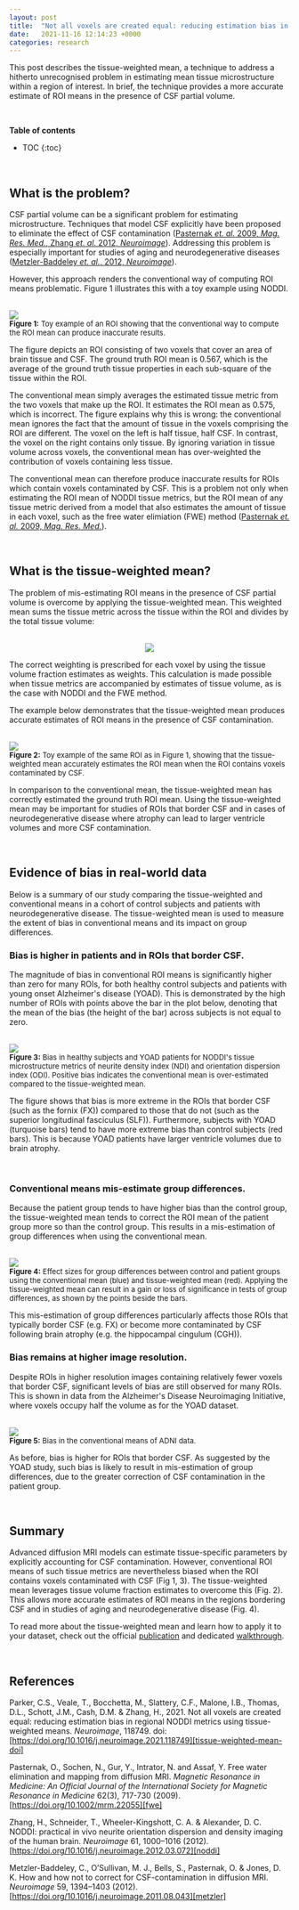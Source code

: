 ```yaml
---
layout: post
title:  "Not all voxels are created equal: reducing estimation bias in regional NODDI metrics using tissue-weighted means"
date:   2021-11-16 12:14:23 +0000
categories: research
---
```


This post describes the tissue-weighted mean, a technique to address a hitherto unrecognised problem in estimating mean tissue microstructure within a region of interest. In brief, the technique provides a more accurate estimate of ROI means in the presence of CSF partial volume.

<!--more-->

<br/>

[comment]: <> (**Contents**)
**Table of contents**
* TOC
{:toc}

<br/>

## What is the problem?

CSF partial volume can be a significant problem for estimating microstructure. Techniques that model CSF explicitly have been proposed to eliminate the effect of CSF contamination ([Pasternak _et. al._ 2009, _Mag. Res. Med._, Zhang _et. al._ 2012, _Neuroimage_](#references)). Addressing this problem is especially important for studies of aging and neurodegenerative diseases ([Metzler-Baddeley _et. al._, 2012, _Neuroimage_](#references)). 

However, this approach renders the conventional way of computing ROI means problematic. Figure 1 illustrates this with a toy example using NODDI.


<br/>
<img src="{{ site.url }}/assets/posts/Tissue-weighted-mean/fig1.png">
<br/>
<font size="2"> <strong>Figure 1:</strong> Toy example of an ROI showing that the conventional way to compute the ROI mean can produce inaccurate results. </font>
<br/>

The figure depicts an ROI consisting of two voxels that cover an area of brain tissue and CSF. The ground truth ROI mean is 0.567, which is the average of the ground truth tissue properties in each sub-square of the tissue within the ROI.

The conventional mean simply averages the estimated tissue metric from the two voxels that make up the ROI. It estimates the ROI mean as 0.575, which is incorrect. The figure explains why this is wrong: the conventional mean ignores the fact that the amount of tissue in the voxels comprising the ROI are different. The voxel on the left is half tissue, half CSF. In contrast, the voxel on the right contains only tissue. By ignoring variation in tissue volume across voxels, the conventional mean has over-weighted the contribution of voxels containing less tissue.

The conventional mean can therefore produce inaccurate results for ROIs which contain voxels contaminated by CSF. This is a problem not only when estimating the ROI mean of NODDI tissue metrics, but the ROI mean of any tissue metric derived from a model that also estimates the amount of tissue in each voxel, such as the free water elimiation (FWE) method ([Pasternak _et. al._ 2009, _Mag. Res. Med._](#references)).

<br/>

## What is the tissue-weighted mean?

The problem of mis-estimating ROI means in the presence of CSF partial volume  is overcome by applying the tissue-weighted mean. This weighted mean sums the tissue metric across the tissue within the ROI and divides by the total tissue volume:


<p align="center">
<br/>
<img src="https://latex.codecogs.com/svg.latex?\Large&space;\mathrm{Tissue{\text -}weighted \, mean=\frac{\sum_{i=1}^{n} TF_{i} M_{i}}{\sum_{i=1}^{n} TF_{i}}}">
<br/>
</p>


The correct weighting is prescribed for each voxel by using the tissue volume fraction estimates as weights. This calculation is made possible when tissue metrics are accompanied by estimates of tissue volume, as is the case with NODDI and the FWE method. 

The example below demonstrates that the tissue-weighted mean produces accurate estimates of ROI means in the presence of CSF contamination.

<br/>
<img src="{{ site.url }}/assets/posts/Tissue-weighted-mean/fig2.png">
<br/>
<font size="2"> <strong>Figure 2:</strong> Toy example of the same ROI as in Figure 1, showing that the tissue-weighted mean accurately estimates the ROI mean when the ROI contains voxels contaminated by CSF. </font>
<br/>

[comment]: <> (<img src="https://render.githubusercontent.com/render/math?math=\frac{1}{2}">)

In comparison to the conventional mean, the tissue-weighted mean has correctly estimated the ground truth ROI mean. Using the tissue-weighted mean may be important for studies of ROIs that border CSF and in cases of neurodegenerative disease where atrophy can lead to larger ventricle volumes and more CSF contamination. 

<br/>

## Evidence of bias in real-world data

Below is a summary of our study comparing the tissue-weighted and conventional means in a cohort of control subjects and patients with neurodegenerative disease. The tissue-weighted mean is used to measure the extent of bias in conventional means and its impact on group differences.

### Bias is higher in patients and in ROIs that border CSF.

The magnitude of bias in conventional ROI means is significantly higher than zero for many ROIs, for both healthy control subjects and patients with young onset Alzheimer's disease (YOAD). This is demonstrated by the high number of ROIs with points above the bar in the plot below, denoting that the mean of the bias (the height of the bar) across subjects is not equal to zero.

<br/>
<img src="{{ site.url }}/assets/posts/Tissue-weighted-mean/fig3.png">
<br/>
<font size="2"> <strong>Figure 3:</strong> Bias in healthy subjects and YOAD patients for NODDI's tissue microstructure metrics of neurite density 
index (NDI) and orientation dispersion index (ODI). Positive bias indicates the conventional mean is over-estimated compared to the tissue-weighted mean. </font>
<br/>

The figure shows that bias is more extreme in the ROIs that border CSF (such as the fornix (FX)) compared to those that do not (such as the superior longitudinal fasciculus (SLF)). Furthermore, subjects with YOAD (turquoise bars) tend to have more extreme bias than control subjects (red bars). This is because YOAD patients have larger ventricle volumes due to brain atrophy.

<br/>

### Conventional means mis-estimate group differences.

Because the patient group tends to have higher bias than the control group, the tissue-weighted mean tends to correct the ROI mean of the patient group more so than the control group. This results in a mis-estimation of group differences when using the conventional mean.

<br/>
<img src="{{ site.url }}/assets/posts/Tissue-weighted-mean/fig4.png">
<br/>
<font size="2"> <strong>Figure 4:</strong> Effect sizes for group differences between control and patient groups using the conventional mean (blue) and tissue-weighted mean (red). Applying the tissue-weighted mean can result in a gain or loss of significance in tests of group differences, as shown by the points beside the bars. </font>
<br/>

This mis-estimation of group differences particularly affects those ROIs that typically border CSF (e.g. FX) or become more contaminated by CSF following brain atrophy (e.g. the hippocampal cingulum (CGH)). 

### Bias remains at higher image resolution.

Despite ROIs in higher resolution images containing relatively fewer voxels that border CSF, significant levels of bias are still observed for many ROIs. This is shown in data from the Alzheimer's Disease Neuroimaging Initiative, where voxels occupy half the volume as for the YOAD dataset.

<br/>
<img src="{{ site.url }}/assets/posts/Tissue-weighted-mean/fig5.png">
<br/>
<font size="2"> <strong>Figure 5:</strong> Bias in the conventional means of ADNI data. </font>
<br/>

As before, bias is higher for ROIs that border CSF. As suggested by the YOAD study, such bias is likely to result in mis-estimation of group differences, due to the greater correction of CSF contamination in the patient group.

<br/>

## Summary

Advanced diffusion MRI models can estimate tissue-specific parameters by explicitly accounting for CSF contamination. However, conventional ROI means of such tissue metrics are nevertheless biased when the ROI contains voxels contaminated with CSF (Fig 1, 3). The tissue-weighted mean leverages tissue volume fraction estimates to overcome this (Fig. 2). This allows more accurate estimates of ROI means in the regions bordering CSF and in studies of aging and neurodegenerative disease (Fig. 4). 

To read more about the tissue-weighted mean and learn how to apply it to your dataset, check out the official [publication][tissue-weighted-mean-doi] and dedicated [walkthrough][tissue-weighted-mean-walkthrough].

<br/>

## References

Parker, C.S., Veale, T., Bocchetta, M., Slattery, C.F., Malone, I.B., Thomas, D.L., Schott, J.M., Cash, D.M. & Zhang, H., 2021. Not all voxels are created equal: reducing estimation bias in regional NODDI metrics using tissue-weighted means. _Neuroimage_, 118749. doi: [https://doi.org/10.1016/j.neuroimage.2021.118749][tissue-weighted-mean-doi]

Pasternak, O., Sochen, N., Gur, Y., Intrator, N. and Assaf, Y. Free water elimination and mapping from diffusion MRI. _Magnetic Resonance in Medicine: An Official Journal of the International Society for Magnetic Resonance in Medicine_ 62(3), 717-730 (2009). [https://doi.org/10.1002/mrm.22055][fwe]

Zhang, H., Schneider, T., Wheeler-Kingshott, C. A. & Alexander, D. C. NODDI: practical in vivo neurite orientation dispersion and density imaging of the human brain. _Neuroimage_ 61, 1000–1016 (2012). [https://doi.org/10.1016/j.neuroimage.2012.03.072][noddi]

Metzler-Baddeley, C., O’Sullivan, M. J., Bells, S., Pasternak, O. & Jones, D. K. How and how not to correct for CSF-contamination in diffusion MRI. _Neuroimage_ 59, 1394–1403 (2012). [https://doi.org/10.1016/j.neuroimage.2011.08.043][metzler]


[tissue-weighted-mean-walkthrough]: https://github.com/tdveale/TissueWeightedMean
[tissue-weighted-mean-doi]: https://doi.org/10.1016/j.neuroimage.2021.118749
[fwe]: https://doi.org/10.1002/mrm.22055
[noddi]: https://doi.org/10.1016/j.neuroimage.2012.03.072
[metzler]: https://doi.org/10.1016/j.neuroimage.2011.08.043


<!-- [here][this-post-link] -->
<!-- [this-post-link]({{ site.baseurl }}{% link _posts/2021-11-16-Tissue-weighted-mean.markdown %}) -->

